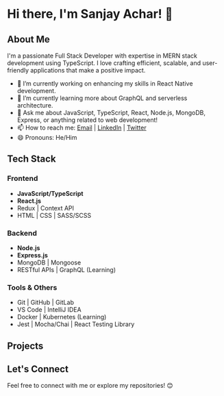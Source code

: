# Hi there, I'm Sanjay Achar! 👋

## About Me

I'm a passionate Full Stack Developer with expertise in MERN stack development using TypeScript. I love crafting efficient, scalable, and user-friendly applications that make a positive impact.

- 🔭 I’m currently working on enhancing my skills in React Native development.
- 🌱 I’m currently learning more about GraphQL and serverless architecture.
- 💬 Ask me about JavaScript, TypeScript, React, Node.js, MongoDB, Express, or anything related to web development!
- 📫 How to reach me: [Email](mailto:msnjy12o52o@gmail.com) | [LinkedIn](https://www.linkedin.com/in/m-sanjay-achar) | [Twitter](https://twitter.com/msanjay12o5)
- 😄 Pronouns: He/Him

## Tech Stack

### Frontend

- **JavaScript/TypeScript**
- **React.js**
- Redux | Context API
- HTML | CSS | SASS/SCSS

### Backend

- **Node.js**
- **Express.js**
- MongoDB | Mongoose
- RESTful APIs | GraphQL (Learning)

### Tools & Others

- Git | GitHub | GitLab
- VS Code | IntelliJ IDEA
- Docker | Kubernetes (Learning)
- Jest | Mocha/Chai | React Testing Library

## Projects

<!-- ### Project 1: [Project Name](link-to-project)

- Description: Brief description of the project.
- Tech Stack: List of technologies used.
- [GitHub Repo](link-to-repo) | [Live Demo](link-to-demo)

### Project 2: [Project Name](link-to-project)

- Description: Brief description of the project.
- Tech Stack: List of technologies used.
- [GitHub Repo](link-to-repo) | [Live Demo](link-to-demo) -->

<!-- Add more projects as needed -->

<!-- ## GitHub Stats

![Sanjay Achar's GitHub stats](https://github-readme-stats.vercel.app/api?username=sanjayachar&show_icons=true&theme=dark) -->

<!-- ## Top Languages

![Top Langs](https://github-readme-stats.vercel.app/api/top-langs/?username=sanjayachar&layout=compact&theme=dark) -->

## Let's Connect

Feel free to connect with me or explore my repositories! 😊
